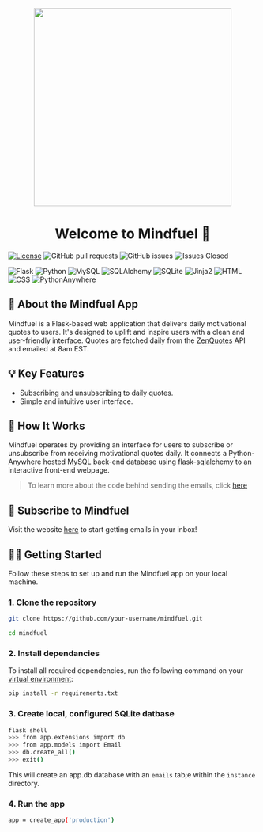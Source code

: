 <div align="center">
        <img src="https://github.com/will-mcintyre04/flask-practice/assets/78566536/2aa7439b-19c7-49b9-aedf-89497e9acf96" width="400px">
</div>

<h1 align="center">Welcome to Mindfuel 🌟</h1>
    
[![License](https://img.shields.io/github/license/will-mcintyre04/mindfuel)](https://github.com/will-mcintyre04/mindfuel)
![GitHub pull requests](https://img.shields.io/github/issues-pr/will-mcintyre04/mindfuel)
![GitHub issues](https://img.shields.io/github/issues/will-mcintyre04/mindfuel)
![Issues Closed](https://img.shields.io/github/issues-closed/will-mcintyre04/mindfuel.svg)

![Flask](https://img.shields.io/badge/Flask-000000?style=for-the-badge&logo=flask&logoColor=white)
![Python](https://img.shields.io/badge/Python-306998?style=for-the-badge&logo=python&logoColor=white)
![MySQL](https://img.shields.io/badge/MySQL-4479A1?style=for-the-badge&logo=mysql&logoColor=white)
![SQLAlchemy](https://img.shields.io/badge/SQLAlchemy-FF4500?style=for-the-badge&logo=sqlalchemy&logoColor=white)
![SQLite](https://img.shields.io/badge/SQLite-003B57?style=for-the-badge&logo=sqlite&logoColor=white)
![Jinja2](https://img.shields.io/badge/Jinja2-663300?style=for-the-badge&logo=jinja&logoColor=white)
![HTML](https://img.shields.io/badge/HTML5-E34F26?style=for-the-badge&logo=html5&logoColor=white)
![CSS](https://img.shields.io/badge/CSS3-1572B6?style=for-the-badge&logo=css3&logoColor=white)
![PythonAnywhere](https://img.shields.io/badge/PythonAnywhere-3776AB?style=for-the-badge&logo=pythonanywhere&logoColor=white)

## 🚀 About the Mindfuel App
Mindfuel is a Flask-based web application that delivers daily motivational quotes to users. It's designed to uplift and inspire users with a clean and user-friendly interface. Quotes are fetched daily from the <a href="https://zenquotes.io/">ZenQuotes</a> API and emailed at 8am EST.

## 💡 Key Features
- Subscribing and unsubscribing to daily quotes.
- Simple and intuitive user interface.

## 🌈 How It Works
Mindfuel operates by providing an interface for users to subscribe or unsubscribe from receiving motivational quotes daily. It connects a Python-Anywhere hosted MySQL back-end database using flask-sqlalchemy to an interactive front-end webpage.

> To learn more about the code behind sending the emails, click <a href="https://github.com/will-mcintyre04/quote-emailer">here</a>

## 💌 Subscribe to Mindfuel
Visit the website <a href="https://willymac.pythonanywhere.com">here</a> to start getting emails in your inbox!

## 🏃‍♂️ Getting Started
Follow these steps to set up and run the Mindfuel app on your local machine.
### 1. Clone the repository
```sh
git clone https://github.com/your-username/mindfuel.git

cd mindfuel
```
### 2. Install dependancies
To install all required dependencies, run the following command on your <a href="https://docs.python.org/3/library/venv.html">virtual environment</a>:
```sh
pip install -r requirements.txt
```

### 3. Create local, configured SQLite datbase
```sh
flask shell
>>> from app.extensions import db
>>> from app.models import Email
>>> db.create_all()
>>> exit()
```
This will create an app.db database with an `emails` tab;e within the `instance` directory.

### 4. Run the app
```sh
app = create_app('production')
```


